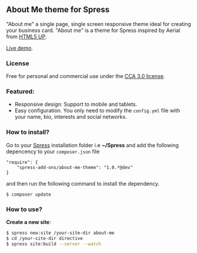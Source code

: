 ## About Me theme for Spress

"About me" a single page, single screen responsive theme ideal for creating your business card. 
"About me" is a theme for Spress inspired by Aerial from [HTML5 UP](http://html5up.net).

[Live demo](http://spress-add-ons.github.io/about-me/).

### License 
Free for personal and commercial use under the [CCA 3.0 license](https://creativecommons.org/licenses/by/3.0/).

### Featured:

* Responsive design: Support to mobile and tablets.
* Easy configuration. You only need to modify the `config.yml` file with your name, bio, interests and social networks.

### How to install?

Go to your [Spress](http://spress.yosymfony.com/) installation folder i.e  **~/Spress** and add the following depencency to your `composer.json` file 

```
"require": {
    "spress-add-ons/about-me-theme": "1.0.*@dev"
}
```

and then run the following command to install the dependency.

```
$ composer update
```

### How to use?

**Create a new site**:

```bash
$ spress new:site /your-site-dir about-me
$ cd /your-site-dir directive
$ spress site:build --server --watch
```
